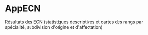 # AppECN
Résultats des ECN (statistiques descriptives et cartes des rangs par spécialité, subdivision d'origine et d'affectation)
